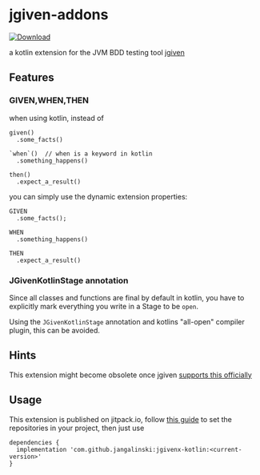 # jgiven-addons

[ ![Download](https://api.bintray.com/packages/toolisticon/maven/jgiven-addons/images/download.svg?version=0.4.0) ](https://bintray.com/toolisticon/maven/jgiven-addons/0.4.0/link)

a kotlin extension for the JVM BDD testing tool [jgiven](http://jgiven.org/)

## Features

### GIVEN,WHEN,THEN

when using kotlin, instead of 

```
given()
  .some_facts()

`when`()  // when is a keyword in kotlin
  .something_happens()

then()
  .expect_a_result()

```

you can simply use the dynamic extension properties:

```
GIVEN
  .some_facts();

WHEN
  .something_happens()

THEN
  .expect_a_result()
```

### JGivenKotlinStage annotation

Since all classes and functions are final by default in kotlin,
you have to explicitly mark everything you write in a Stage to be `open`.

Using the `JGivenKotlinStage` annotation and kotlins "all-open" compiler
plugin, this can be avoided.

## Hints

This extension might become obsolete once jgiven [supports this officially](https://github.com/TNG/JGiven/pull/407)

## Usage

This extension is published on jitpack.io, follow [this guide](https://jitpack.io/docs/#building-with-jitpack) to set the repositories in your project, then just use

```
dependencies {
  implementation 'com.github.jangalinski:jgivenx-kotlin:<current-version>'
}
```

